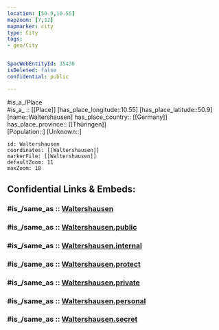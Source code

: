```yaml
---
location: [50.9,10.55] 
mapzoom: [7,12] 
mapmarker: city 
type: City
tags:
- geo/City


SpocWebEntityId: 35430
isDeleted: false
confidential: public

---
```

#is_a_/Place  
#is_a_ :: [[Place]] 
[has_place_longitude::10.55] 
[has_place_latitude::50.9] 
[name::Waltershausen] 
has_place_country:: [[Germany]]  
has_place_province:: [[Thüringen]]  
[Population::] 
[Unknown::] 


```leaflet
id: Waltershausen
coordinates: [[Waltershausen]] 
markerFile: [[Waltershausen]] 
defaultZoom: 11 
maxZoom: 18
```


## Confidential Links & Embeds: 

### #is_/same_as :: [Waltershausen](/_Standards/Earth/Continent/Europe/Europe~Central/Germany/Germany~East/Thüringen/counties~TH/Gotha/cities~Gotha/Waltershausen.md) 

### #is_/same_as :: [Waltershausen.public](/_public/Earth/Continent/Europe/Europe~Central/Germany/Germany~East/Thüringen/counties~TH/Gotha/cities~Gotha/Waltershausen.public.md) 

### #is_/same_as :: [Waltershausen.internal](/_internal/Earth/Continent/Europe/Europe~Central/Germany/Germany~East/Thüringen/counties~TH/Gotha/cities~Gotha/Waltershausen.internal.md) 

### #is_/same_as :: [Waltershausen.protect](/_protect/Earth/Continent/Europe/Europe~Central/Germany/Germany~East/Thüringen/counties~TH/Gotha/cities~Gotha/Waltershausen.protect.md) 

### #is_/same_as :: [Waltershausen.private](/_private/Earth/Continent/Europe/Europe~Central/Germany/Germany~East/Thüringen/counties~TH/Gotha/cities~Gotha/Waltershausen.private.md) 

### #is_/same_as :: [Waltershausen.personal](/_personal/Earth/Continent/Europe/Europe~Central/Germany/Germany~East/Thüringen/counties~TH/Gotha/cities~Gotha/Waltershausen.personal.md) 

### #is_/same_as :: [Waltershausen.secret](/_secret/Earth/Continent/Europe/Europe~Central/Germany/Germany~East/Thüringen/counties~TH/Gotha/cities~Gotha/Waltershausen.secret.md)

